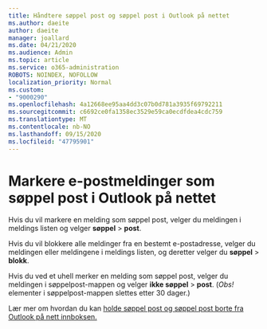 ```yaml
---
title: Håndtere søppel post og søppel post i Outlook på nettet
ms.author: daeite
author: daeite
manager: joallard
ms.date: 04/21/2020
ms.audience: Admin
ms.topic: article
ms.service: o365-administration
ROBOTS: NOINDEX, NOFOLLOW
localization_priority: Normal
ms.custom:
- "9000290"
ms.openlocfilehash: 4a12668ee95aa4dd3c07b0d781a3935f69792211
ms.sourcegitcommit: c6692ce0fa1358ec3529e59ca0ecdfdea4cdc759
ms.translationtype: MT
ms.contentlocale: nb-NO
ms.lasthandoff: 09/15/2020
ms.locfileid: "47795901"
---
```

# <a name="mark-email-messages-as-junk-in-outlook-on-the-web"></a>Markere e-postmeldinger som søppel post i Outlook på nettet

Hvis du vil markere en melding som søppel post, velger du meldingen i meldings listen og velger **søppel**  >  **post**.

Hvis du vil blokkere alle meldinger fra en bestemt e-postadresse, velger du meldingen eller meldingene i meldings listen, og deretter velger du **søppel**  >  **blokk**.

Hvis du ved et uhell merker en melding som søppel post, velger du meldingen i søppelpost-mappen og velger **ikke søppel**  >  **post**. (*Obs!* elementer i søppelpost-mappen slettes etter 30 dager.)

Lær mer om hvordan du kan [holde søppel post og søppel post borte fra Outlook på nett innboksen.](https://support.office.com/article/db786e79-54e2-40cc-904f-d89d57b7f41d)